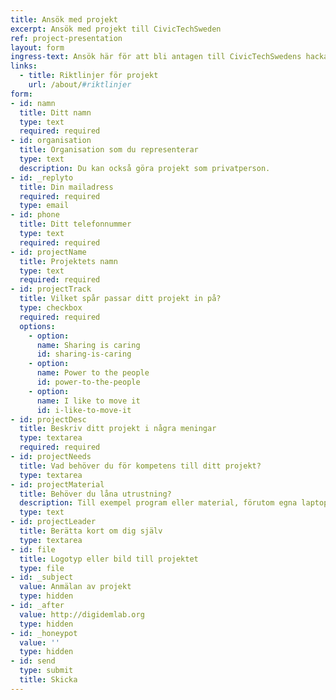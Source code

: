 ```yaml
---
title: Ansök med projekt
excerpt: Ansök med projekt till CivicTechSweden
ref: project-presentation
layout: form
ingress-text: Ansök här för att bli antagen till CivicTechSwedens hackathon.
links:
  - title: Riktlinjer för projekt
    url: /about/#riktlinjer
form:
- id: namn
  title: Ditt namn
  type: text
  required: required
- id: organisation
  title: Organisation som du representerar
  type: text
  description: Du kan också göra projekt som privatperson.
- id: _replyto
  title: Din mailadress
  required: required
  type: email
- id: phone
  title: Ditt telefonnummer
  type: text
  required: required
- id: projectName
  title: Projektets namn
  type: text
  required: required
- id: projectTrack
  title: Vilket spår passar ditt projekt in på?
  type: checkbox
  required: required
  options:
    - option:
      name: Sharing is caring
      id: sharing-is-caring
    - option:
      name: Power to the people
      id: power-to-the-people
    - option:
      name: I like to move it
      id: i-like-to-move-it
- id: projectDesc
  title: Beskriv ditt projekt i några meningar
  type: textarea
  required: required
- id: projectNeeds
  title: Vad behöver du för kompetens till ditt projekt?
  type: textarea
- id: projectMaterial
  title: Behöver du låna utrustning?
  description: Till exempel program eller material, förutom egna laptops?
  type: text
- id: projectLeader
  title: Berätta kort om dig själv
  type: textarea
- id: file
  title: Logotyp eller bild till projektet
  type: file
- id: _subject
  value: Anmälan av projekt
  type: hidden
- id: _after
  value: http://digidemlab.org
  type: hidden
- id: _honeypot
  value: ''
  type: hidden
- id: send
  type: submit
  title: Skicka
---
```


